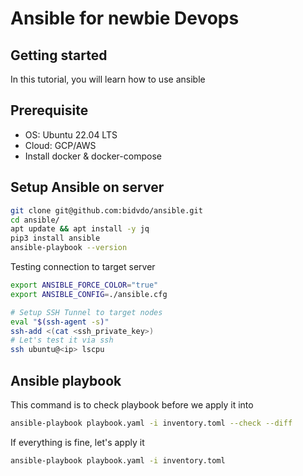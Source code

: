 # Ansible for newbie Devops

## Getting started
In this tutorial, you will learn how to use ansible

## Prerequisite
* OS: Ubuntu 22.04 LTS
* Cloud: GCP/AWS
* Install docker & docker-compose

## Setup Ansible on server
```sh
git clone git@github.com:bidvdo/ansible.git
cd ansible/
apt update && apt install -y jq
pip3 install ansible
ansible-playbook --version
```
Testing connection to target server
```sh
export ANSIBLE_FORCE_COLOR="true"
export ANSIBLE_CONFIG=./ansible.cfg

# Setup SSH Tunnel to target nodes
eval "$(ssh-agent -s)"
ssh-add <(cat <ssh_private_key>)
# Let's test it via ssh
ssh ubuntu@<ip> lscpu
```

## Ansible playbook
This command is to check playbook before we apply it into 
```sh
ansible-playbook playbook.yaml -i inventory.toml --check --diff
```

If everything is fine, let's apply it
```sh
ansible-playbook playbook.yaml -i inventory.toml
```
